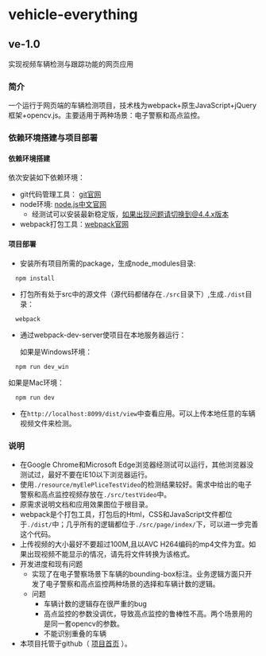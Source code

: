 # vehicle-everything

## ve-1.0

实现视频车辆检测与跟踪功能的网页应用

### 简介

一个运行于网页端的车辆检测项目，技术栈为webpack+原生JavaScript+jQuery框架+opencv.js。主要适用于两种场景：电子警察和高点监控。

### 依赖环境搭建与项目部署

#### 依赖环境搭建

依次安装如下依赖环境：

- git代码管理工具： [git官网](https://git-scm.com/)
- node环境: [node.js中文官网](https://nodejs.org/zh-cn/)
  - 经测试可以安装最新稳定版，如果出现问题请切换到@4.4.x版本
- webpack打包工具：[webpack官网](https://www.webpackjs.com/)

#### 项目部署

- 安装所有项目所需的package，生成node_modules目录:

```
  npm install
```

- 打包所有处于src中的源文件（源代码都储存在`./src`目录下）,生成`./dist`目录：

```
  webpack
```

- 通过webpack-dev-server使项目在本地服务器运行：

  如果是Windows环境：

```
  npm run dev_win
```

  如果是Mac环境：

```
  npm run dev
```

- 在`http://localhost:8099/dist/view`中查看应用。可以上传本地任意的车辆视频文件来检测。

### 说明

- 在Google Chrome和Microsoft Edge浏览器经测试可以运行，其他浏览器没测试过，最好不要在IE10以下浏览器运行。
- 使用`./resource/myElePliceTestVideo`的检测结果较好。需求中给出的电子警察和高点监控视频存放在`./src/testVideo`中。
- 原需求说明文档和应用效果图位于根目录。
- webpack是个打包工具，打包后的Html，CSS和JavaScript文件都位于`./dist/`中；几乎所有的逻辑都位于`./src/page/index/`下，可以进一步完善这个代码。
- 上传视频的大小最好不要超过100M,且以AVC H264编码的mp4文件为宜。如果出现视频不能显示的情况，请先将文件转换为该格式。
- 开发进度和现有问题
  - 实现了在电子警察场景下车辆的bounding-box标注。业务逻辑方面只开发了电子警察和高点监控两种场景的选择和车辆计数的逻辑。
  - 问题
    - 车辆计数的逻辑存在很严重的bug
    - 高点监控的参数没调优，导致高点监控的鲁棒性不高。两个场景用的是同一套opencv的参数。
    - 不能识别重叠的车辆
- 本项目托管于github（ [项目首页](https://github.com/Moltemort/vehicle-everything) ）。


